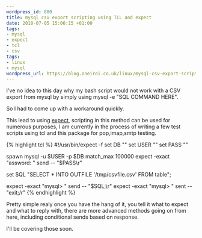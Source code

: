 ```yaml
--- 
wordpress_id: 880
title: mysql csv export scripting using TCL and expect
date: 2010-07-05 15:06:15 +01:00
tags: 
- mysql
- expect
- tcl
- csv
tags: 
- linux
- mysql
wordpress_url: https://blog.oneiroi.co.uk/linux/mysql-csv-export-scripting-using-tcl-and-expect
---
```

I've no idea to this day why my bash script would not work with a CSV export from mysql by simply using mysql -e "SQL COMMAND HERE".

So I had to come up with a workaround quickly.

This lead to using <a href="https://linux.die.net/man/1/expect">expect</a>, scripting in this method can be used for numerous purposes, I am currently in the process of writing a few test scripts using tcl and this package for pop,imap,smtp testing.

{% highlight tcl %}
#!/usr/bin/expect -f
set DB "<database>"
set USER "<user>"
set PASS "<password>"

spawn mysql -u $USER -p $DB
match_max 100000
expect -exact "assword: "
send -- "$PASS\r"

set SQL "SELECT * INTO OUTFILE '/tmp/csvfile.csv' FROM table";

expect -exact "mysql> "
send -- "$SQL;\r"
expect -exact "mysql> "
sent -- "exit;/r"
{% endhighlight %}

Pretty simple realy once you have the hang of it, you tell it what to expect and what to reply with, there are more advanced methods going on from here, including conditional sends based on response.

I'll be covering those soon.

